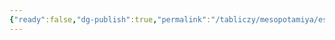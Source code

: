 ```yaml
---
{"ready":false,"dg-publish":true,"permalink":"/tabliczy/mesopotamiya/esagila-i-statuya-boga-moloha/","dgPassFrontmatter":true}
---
```



